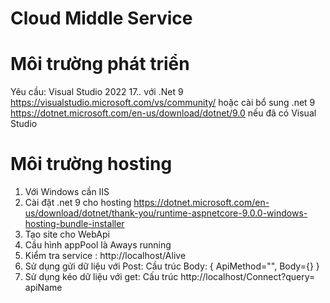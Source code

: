 # Cloud Middle Service
# Môi trường phát triển

Yêu cầu:
Visual Studio 2022 17.*.* với .Net 9
https://visualstudio.microsoft.com/vs/community/
hoặc cài bổ sung .net 9 https://dotnet.microsoft.com/en-us/download/dotnet/9.0 nếu đã có Visual Studio

# Môi trường hosting
1. Với Windows cần IIS
2. Cài đặt .net 9 cho hosting https://dotnet.microsoft.com/en-us/download/dotnet/thank-you/runtime-aspnetcore-9.0.0-windows-hosting-bundle-installer
3. Tạo site cho WebApi
4. Cầu hình appPool là Aways running
5. Kiểm tra service : http://localhost/Alive
6. Sử dụng gửi dữ liệu với Post:
   Cầu trúc Body:
   {
      ApiMethod="",
      Body={}
   }
8. Sử dụng kéo dữ liệu với get:
   Cấu trúc http://localhost/Connect?query= apiName
